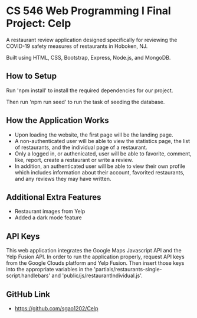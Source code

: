 # CS 546 Web Programming I Final Project: Celp
A restaurant review application designed specifically for reviewing the COVID-19 safety measures of restaurants in Hoboken, NJ.

Built using HTML, CSS, Bootstrap, Express, Node.js, and MongoDB.

## How to Setup
Run 'npm install' to install the required dependencies for our project.  

Then run 'npm run seed' to run the task of seeding the database.

## How the Application Works
- Upon loading the website, the first page will be the landing page.
- A non-authenticated user will be able to view the statistics page, the list of restaurants, and the individual page of a restaurant.
- Only a logged in, or authenicated, user will be able to favorite, comment, like, report, create a restaurant or write a review. 
- In addition, an authenticated user will be able to view their own profile which includes information about their account, favorited restaurants, and any reviews they may have written.

## Additional Extra Features
- Restaurant images from Yelp 
- Added a dark mode feature

## API Keys
This web application integrates the Google Maps Javascript API and the Yelp Fusion API. In order to run the application properly, request API keys from the Google Clouds platform and Yelp Fusion. Then insert those keys into the appropriate variables in the 'partials/restaurants-single-script.handlebars' and 'public/js/restaurantIndividual.js'.

## GitHub Link
- https://github.com/sgao1202/Celp